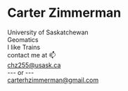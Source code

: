 # Carter Zimmerman
University of Saskatchewan <br>
Geomatics <br>
I like Trains <br>
contact me at 📫<br>
chz255@usask.ca <br> --- or --- <br> carterhzimmerman@gmail.com

